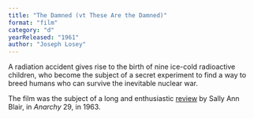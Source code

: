 ```yaml
---
title: "The Damned (vt These Are the Damned)"
format: "film"
category: "d"
yearReleased: "1961"
author: "Joseph Losey"
---
```

A radiation accident gives rise to the birth of nine ice-cold radioactive children, who become the subject of a secret experiment to find a way to breed humans who can survive the inevitable nuclear war.

The film was the subject of a long and enthusiastic <a href="https://libcom.org/article/damned">review</a> by Sally Ann Blair, in <em>Anarchy</em> 29, in 1963.

